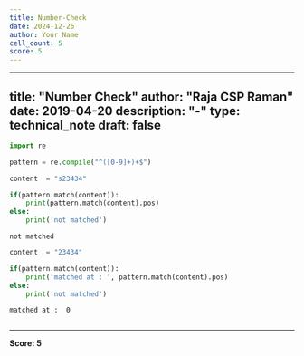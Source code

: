 ```yaml
---
title: Number-Check
date: 2024-12-26
author: Your Name
cell_count: 5
score: 5
---
```


---
title: "Number Check"
author: "Raja CSP Raman"
date: 2019-04-20
description: "-"
type: technical_note
draft: false
---

```python
import re
```


```python
pattern = re.compile("^([0-9]+)+$")

content  = "s23434"

if(pattern.match(content)):
    print(pattern.match(content).pos)
else:
    print('not matched')
```

    not matched



```python
content  = "23434"

if(pattern.match(content)):
    print('matched at : ', pattern.match(content).pos)
else:
    print('not matched')
```

    matched at :  0



```python

```


---
**Score: 5**